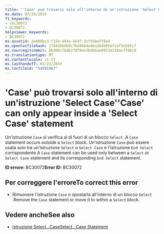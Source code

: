 ```yaml
---
title: "'Case' può trovarsi solo all'interno di un'istruzione 'Select Case'"
ms.date: 07/20/2015
f1_keywords:
- vbc30072
- bc30072
helpviewer_keywords:
- BC30072
ms.assetid: da808bc3-f154-444a-b547-3cf55beff8a9
ms.openlocfilehash: 1f4426bdb9c7bd4b64e86a16d505bfcef5d20fcf
ms.sourcegitcommit: 6b308cf6d627d78ee36dbbae8972a310ac7fd6c8
ms.translationtype: MT
ms.contentlocale: it-IT
ms.lasthandoff: 01/23/2019
ms.locfileid: "54581967"
---
```

# <a name="case-can-only-appear-inside-a-select-case-statement"></a><span data-ttu-id="17a45-102">'Case' può trovarsi solo all'interno di un'istruzione 'Select Case'</span><span class="sxs-lookup"><span data-stu-id="17a45-102">'Case' can only appear inside a 'Select Case' statement</span></span>
<span data-ttu-id="17a45-103">Un'istruzione `Case` si verifica al di fuori di un blocco `Select` .</span><span class="sxs-lookup"><span data-stu-id="17a45-103">A `Case` statement occurs outside a `Select` block.</span></span> <span data-ttu-id="17a45-104">Un'istruzione `Case` può essere usata solo tra un'istruzione `Select` o `Select Case` e l'istruzione `End Select` corrispondente.</span><span class="sxs-lookup"><span data-stu-id="17a45-104">A `Case` statement can be used only between a `Select` or `Select Case` statement and its corresponding `End Select` statement.</span></span>  
  
 <span data-ttu-id="17a45-105">**ID errore:** BC30072</span><span class="sxs-lookup"><span data-stu-id="17a45-105">**Error ID:** BC30072</span></span>  
  
## <a name="to-correct-this-error"></a><span data-ttu-id="17a45-106">Per correggere l'errore</span><span class="sxs-lookup"><span data-stu-id="17a45-106">To correct this error</span></span>  
  
-   <span data-ttu-id="17a45-107">Rimuovere l'istruzione `Case` o spostarla all'interno di un blocco `Select` .</span><span class="sxs-lookup"><span data-stu-id="17a45-107">Remove the `Case` statement or move it to within a `Select` block.</span></span>  
  
## <a name="see-also"></a><span data-ttu-id="17a45-108">Vedere anche</span><span class="sxs-lookup"><span data-stu-id="17a45-108">See also</span></span>
- [<span data-ttu-id="17a45-109">Istruzione Select...Case</span><span class="sxs-lookup"><span data-stu-id="17a45-109">Select...Case Statement</span></span>](../../visual-basic/language-reference/statements/select-case-statement.md)
